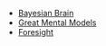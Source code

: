 
* [Bayesian Brain](https://towardsdatascience.com/the-bayesian-brain-hypothesis-35b98847d331)
* [Great Mental Models](https://fs.blog/mental-models/)
* [Foresight](https://www.amazon.com/Invention-Tomorrow-Natural-History-Foresight/dp/154167572X/ref=nodl_?dplnkId=fc045187-b0a8-4d1e-827d-461e14c72fe8)

